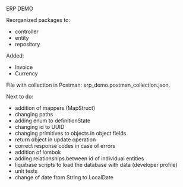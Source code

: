ERP DEMO

Reorganized packages to:
<ul>
<li>controller</li>
<li>entity</li>
<li>repository</li>
</ul>

Added:
<ul>
<li>Invoice</li>
<li>Currency</li>
</ul>


File with collection in Postman: erp_demo.postman_collection.json.

Next to do:
<ul>
<li>addition of mappers (MapStruct)</li>
<li>changing paths</li>
<li>adding enum to definitionState</li>
<li>changing id to UUID</li>
<li>changing primitives to objects in object fields</li>
<li>return object in update operation</li>
<li>correct response codes in case of errors</li>
<li>addition of lombok</li>
<li>adding relationships between id of individual entities</li>
<li>liquibase scripts to load the database with data (developer profile)</li>
<li>unit tests</li>
<li>change of date from String to LocalDate</li>
</ul>




<!--
Problem with InvoiceController:
<ul>
<li>put: update invoice in database, but doesn't return JSON</li>
<li>ERROR:<br>
2023-01-18T19:23:13.075+01:00 ERROR 12851 --- [nio-8080-exec-3] o.a.c.c.C.[.[.[/].[dispatcherServlet]    : Servlet.service() for servlet [dispatcherServlet] in context with path [] threw exception [Request processing failed: org.springframework.http.converter.HttpMessageConversionException: Type definition error: [simple type, class org.hibernate.proxy.pojo.bytebuddy.ByteBuddyInterceptor]] with root cause
</li>
</ul>
The same problem is with CUrrencyController.
-->


<!--
Doesn't work:
<ul>
<li>@PostMapping("")</li>
<li>@DeleteMapping("/delete/{contractorId}")</li>
<li>@PutMapping("/update/{contractorId}")</li>
</ul>
-->